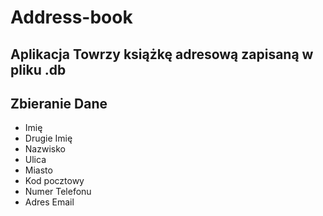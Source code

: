 # Address-book
## Aplikacja Towrzy książkę adresową zapisaną w pliku .db
## Zbieranie Dane
- Imię
- Drugie Imię
- Nazwisko
- Ulica
- Miasto
- Kod pocztowy
- Numer Telefonu
- Adres Email
